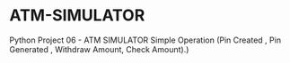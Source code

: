 # ATM-SIMULATOR
Python Project 06 - ATM SIMULATOR     Simple Operation (Pin Created , Pin Generated , Withdraw Amount, Check Amount).)
